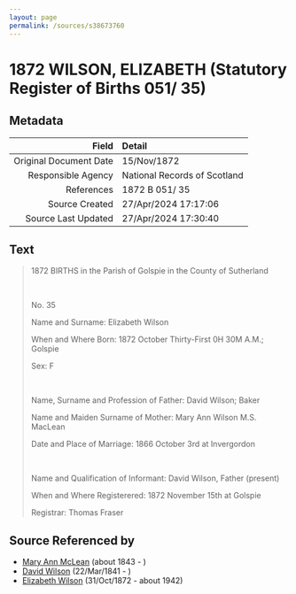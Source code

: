 ```yaml
---
layout: page
permalink: /sources/s38673760
---
```


# 1872 WILSON, ELIZABETH (Statutory Register of Births 051/ 35)

## Metadata
Field | Detail
---:|:---
Original Document Date | 15/Nov/1872
Responsible Agency | National Records of Scotland
References | 1872 B 051/ 35
Source Created | 27/Apr/2024 17:17:06
Source Last Updated | 27/Apr/2024 17:30:40

## Text

> 1872 BIRTHS in the Parish of Golspie in the County of Sutherland
>
> <br/>
>
> No. 35
>
> Name and Surname: Elizabeth Wilson
>
> When and Where Born: 1872 October Thirty-First 0H 30M A.M.; Golspie
>
> Sex: F
>
> <br/>
>
> Name, Surname and Profession of Father: David Wilson; Baker
>
> Name and Maiden Surname of Mother: Mary Ann Wilson M.S. MacLean
>
> Date and Place of Marriage: 1866 October 3rd at Invergordon
>
> <br/>
>
> Name and Qualification of Informant: David Wilson, Father (present)
>
> When and Where Registerered: 1872 November 15th at Golspie
>
> Registrar: Thomas Fraser
>

## Source Referenced by

* [Mary Ann McLean](../people/@87096403@-mary-ann-mclean-b1843-d.md) (about 1843 - )
* [David Wilson](../people/@15598112@-david-wilson-b1841-3-22-d.md) (22/Mar/1841 - )
* [Elizabeth Wilson](../people/@71295041@-elizabeth-wilson-b1872-10-31-d1942.md) (31/Oct/1872 - about 1942)
